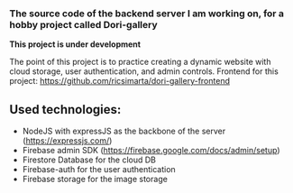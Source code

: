 ### The source code of the backend server I am working on, for a hobby project called Dori-gallery ###

**This project is under development**

The point of this project is to practice creating a dynamic website with cloud storage, user authentication, and admin controls.
Frontend for this project: https://github.com/ricsimarta/dori-gallery-frontend

## Used technologies: ##
 - NodeJS with expressJS as the backbone of the server (https://expressjs.com/)
 - Firebase admin SDK (https://firebase.google.com/docs/admin/setup)
 - Firestore Database for the cloud DB
 - Firebase-auth for the user authentication
 - Firebase storage for the image storage
